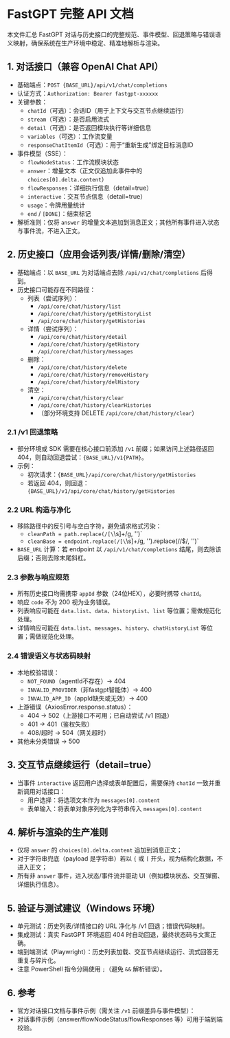 # FastGPT 完整 API 文档

本文件汇总 FastGPT 对话与历史接口的完整规范、事件模型、回退策略与错误语义映射，确保系统在生产环境中稳定、精准地解析与渲染。

## 1. 对话接口（兼容 OpenAI Chat API）
- 基础端点：`POST {BASE_URL}/api/v1/chat/completions`
- 认证方式：`Authorization: Bearer fastgpt-xxxxxx`
- 关键参数：
  - `chatId`（可选）：会话ID（用于上下文与交互节点继续运行）
  - `stream`（可选）：是否启用流式
  - `detail`（可选）：是否返回模块执行等详细信息
  - `variables`（可选）：工作流变量
  - `responseChatItemId`（可选）：用于“重新生成”绑定目标消息ID
- 事件模型（SSE）：
  - `flowNodeStatus`：工作流模块状态
  - `answer`：增量文本（正文仅追加此事件中的 `choices[0].delta.content`）
  - `flowResponses`：详细执行信息（detail=true）
  - `interactive`：交互节点信息（detail=true）
  - `usage`：令牌用量统计
  - `end` / `[DONE]`：结束标记
- 解析准则：仅将 `answer` 的增量文本追加到消息正文；其他所有事件进入状态与事件流，不进入正文。

## 2. 历史接口（应用会话列表/详情/删除/清空）
- 基础端点：以 `BASE_URL` 为对话端点去除 `/api/v1/chat/completions` 后得到。
- 历史接口可能存在不同路径：
  - 列表（尝试序列）：
    - `/api/core/chat/history/list`
    - `/api/core/chat/history/getHistoryList`
    - `/api/core/chat/history/getHistories`
  - 详情（尝试序列）：
    - `/api/core/chat/history/detail`
    - `/api/core/chat/history/getHistory`
    - `/api/core/chat/history/messages`
  - 删除：
    - `/api/core/chat/history/delete`
    - `/api/core/chat/history/removeHistory`
    - `/api/core/chat/history/delHistory`
  - 清空：
    - `/api/core/chat/history/clear`
    - `/api/core/chat/history/clearHistories`
    - （部分环境支持 DELETE `/api/core/chat/history/clear`）

### 2.1 /v1 回退策略
- 部分环境或 SDK 需要在核心接口前添加 `/v1` 前缀；如果访问上述路径返回 404，则自动回退尝试：`{BASE_URL}/v1{PATH}`。
- 示例：
  - 初次请求：`{BASE_URL}/api/core/chat/history/getHistories`
  - 若返回 404，则回退：`{BASE_URL}/v1/api/core/chat/history/getHistories`

### 2.2 URL 构造与净化
- 移除路径中的反引号与空白字符，避免请求格式污染：
  - `cleanPath = path.replace(/[\`\s]+/g, '')`
  - `cleanBase = endpoint.replace(/[\`\s]+/g, '').replace(/\/$/, '')`
- `BASE_URL` 计算：若 endpoint 以 `/api/v1/chat/completions` 结尾，则去除该后缀；否则去除末尾斜杠。

### 2.3 参数与响应规范
- 所有历史接口均需携带 `appId` 参数（24位HEX），必要时携带 `chatId`。
- 响应 `code` 不为 200 视为业务错误。
- 列表响应可能在 `data.list`、`data`、`historyList`、`list` 等位置；需做规范化处理。
- 详情响应可能在 `data.list`、`messages`、`history`、`chatHistoryList` 等位置；需做规范化处理。

### 2.4 错误语义与状态码映射
- 本地校验错误：
  - `NOT_FOUND`（agentId不存在）→ 404
  - `INVALID_PROVIDER`（非fastgpt智能体）→ 400
  - `INVALID_APP_ID`（appId缺失或无效）→ 400
- 上游错误（AxiosError.response.status）：
  - 404 → 502（上游接口不可用；已自动尝试 /v1 回退）
  - 401 → 401（鉴权失败）
  - 408/超时 → 504（网关超时）
- 其他未分类错误 → 500

## 3. 交互节点继续运行（detail=true）
- 当事件 `interactive` 返回用户选择或表单配置后，需要保持 `chatId` 一致并重新调用对话接口：
  - 用户选择：将选项文本作为 `messages[0].content`
  - 表单输入：将表单对象序列化为字符串传入 `messages[0].content`

## 4. 解析与渲染的生产准则
- 仅将 `answer` 的 `choices[0].delta.content` 追加到消息正文；
- 对于字符串兜底（payload 是字符串）若以 `{` 或 `[` 开头，视为结构化数据，不进入正文；
- 所有非 `answer` 事件，进入状态/事件流并驱动 UI（例如模块状态、交互弹窗、详细执行信息）。

## 5. 验证与测试建议（Windows 环境）
- 单元测试：历史列表/详情接口的 URL 净化与 /v1 回退；错误代码映射。
- 集成测试：真实 FastGPT 环境返回 404 时自动回退，最终状态码与文案正确。
- 端到端测试（Playwright）：历史列表加载、交互节点继续运行、流式回答无重复与碎片化。
- 注意 PowerShell 指令分隔使用 `;`（避免 `&&` 解析错误）。

## 6. 参考
- 官方对话接口文档与事件示例（需关注 `/v1` 前缀差异与事件模型）：
- 对话事件示例（answer/flowNodeStatus/flowResponses 等）可用于端到端校验。